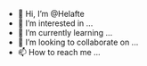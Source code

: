 - 👋 Hi, I’m @Helafte
- 👀 I’m interested in ...
- 🌱 I’m currently learning ...
- 💞️ I’m looking to collaborate on ...
- 📫 How to reach me ...

<!---
Helafte/Helafte is a ✨ special ✨ repository because its `README.md` (this file) appears on your GitHub profile.
You can click the Preview link to take a look at your changes.
--->

